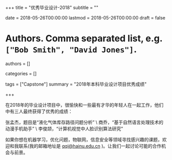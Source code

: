 +++
title = "优秀毕业设计-2018"
subtitle = ""

date = 2018-05-26T00:00:00
lastmod = 2018-05-26T00:00:00
draft = false

# Authors. Comma separated list, e.g. `["Bob Smith", "David Jones"]`.
authors = []

categories = []

tags = ["Capstone"]
summary = "2018年本科毕业设计项目优秀成绩"

+++

在2018年的毕业设计项目中，很愉快和一些最有才华的年轻人在一起工作，他们中有三人最终获得了优秀的成绩：

张孟杰，题目是“液化气体库存路径问题分析” \\
商乔，“基于自然语言处理技术的动漫手机助手” \\
李俊颉，“计算机视觉中人脸识别算法研究”


如果你想在机器学习，优化问题，物联网，信息安全等领域寻找感兴趣的课题，欢迎和我联系(我的邮箱地址是 qqi@hainu.edu.cn )。让我们一起讨论可能的合作机会与前景。

